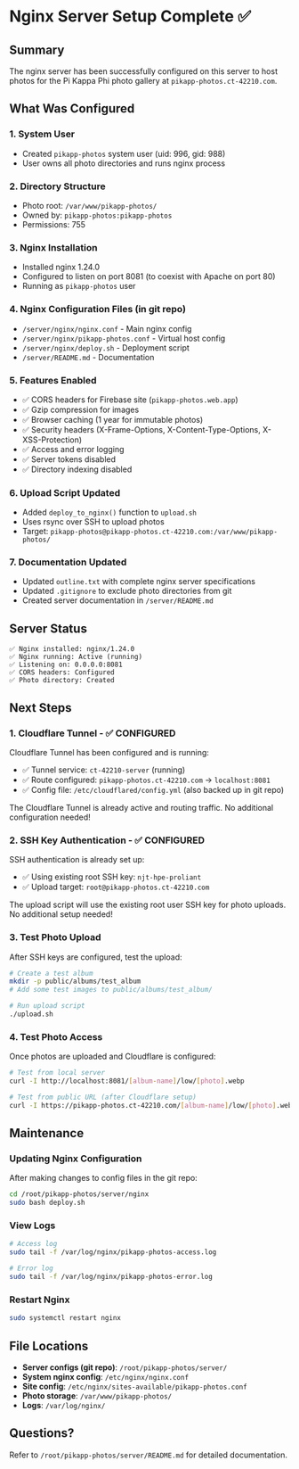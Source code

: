 # Nginx Server Setup Complete ✅

## Summary

The nginx server has been successfully configured on this server to host photos for the Pi Kappa Phi photo gallery at `pikapp-photos.ct-42210.com`.

## What Was Configured

### 1. System User
- Created `pikapp-photos` system user (uid: 996, gid: 988)
- User owns all photo directories and runs nginx process

### 2. Directory Structure
- Photo root: `/var/www/pikapp-photos/`
- Owned by: `pikapp-photos:pikapp-photos`
- Permissions: 755

### 3. Nginx Installation
- Installed nginx 1.24.0
- Configured to listen on port 8081 (to coexist with Apache on port 80)
- Running as `pikapp-photos` user

### 4. Nginx Configuration Files (in git repo)
- `/server/nginx/nginx.conf` - Main nginx config
- `/server/nginx/pikapp-photos.conf` - Virtual host config
- `/server/nginx/deploy.sh` - Deployment script
- `/server/README.md` - Documentation

### 5. Features Enabled
- ✅ CORS headers for Firebase site (`pikapp-photos.web.app`)
- ✅ Gzip compression for images
- ✅ Browser caching (1 year for immutable photos)
- ✅ Security headers (X-Frame-Options, X-Content-Type-Options, X-XSS-Protection)
- ✅ Access and error logging
- ✅ Server tokens disabled
- ✅ Directory indexing disabled

### 6. Upload Script Updated
- Added `deploy_to_nginx()` function to `upload.sh`
- Uses rsync over SSH to upload photos
- Target: `pikapp-photos@pikapp-photos.ct-42210.com:/var/www/pikapp-photos/`

### 7. Documentation Updated
- Updated `outline.txt` with complete nginx server specifications
- Updated `.gitignore` to exclude photo directories from git
- Created server documentation in `/server/README.md`

## Server Status

```
✅ Nginx installed: nginx/1.24.0
✅ Nginx running: Active (running)
✅ Listening on: 0.0.0.0:8081
✅ CORS headers: Configured
✅ Photo directory: Created
```

## Next Steps

### 1. Cloudflare Tunnel - ✅ CONFIGURED
Cloudflare Tunnel has been configured and is running:

- ✅ Tunnel service: `ct-42210-server` (running)
- ✅ Route configured: `pikapp-photos.ct-42210.com` → `localhost:8081`
- ✅ Config file: `/etc/cloudflared/config.yml` (also backed up in git repo)

The Cloudflare Tunnel is already active and routing traffic. No additional configuration needed!

### 2. SSH Key Authentication - ✅ CONFIGURED
SSH authentication is already set up:

- ✅ Using existing root SSH key: `njt-hpe-proliant`
- ✅ Upload target: `root@pikapp-photos.ct-42210.com`

The upload script will use the existing root user SSH key for photo uploads. No additional setup needed!

### 3. Test Photo Upload
After SSH keys are configured, test the upload:

```bash
# Create a test album
mkdir -p public/albums/test_album
# Add some test images to public/albums/test_album/

# Run upload script
./upload.sh
```

### 4. Test Photo Access
Once photos are uploaded and Cloudflare is configured:

```bash
# Test from local server
curl -I http://localhost:8081/[album-name]/low/[photo].webp

# Test from public URL (after Cloudflare setup)
curl -I https://pikapp-photos.ct-42210.com/[album-name]/low/[photo].webp
```

## Maintenance

### Updating Nginx Configuration
After making changes to config files in the git repo:

```bash
cd /root/pikapp-photos/server/nginx
sudo bash deploy.sh
```

### View Logs
```bash
# Access log
sudo tail -f /var/log/nginx/pikapp-photos-access.log

# Error log
sudo tail -f /var/log/nginx/pikapp-photos-error.log
```

### Restart Nginx
```bash
sudo systemctl restart nginx
```

## File Locations

- **Server configs (git repo)**: `/root/pikapp-photos/server/`
- **System nginx config**: `/etc/nginx/nginx.conf`
- **Site config**: `/etc/nginx/sites-available/pikapp-photos.conf`
- **Photo storage**: `/var/www/pikapp-photos/`
- **Logs**: `/var/log/nginx/`

## Questions?

Refer to `/root/pikapp-photos/server/README.md` for detailed documentation.
